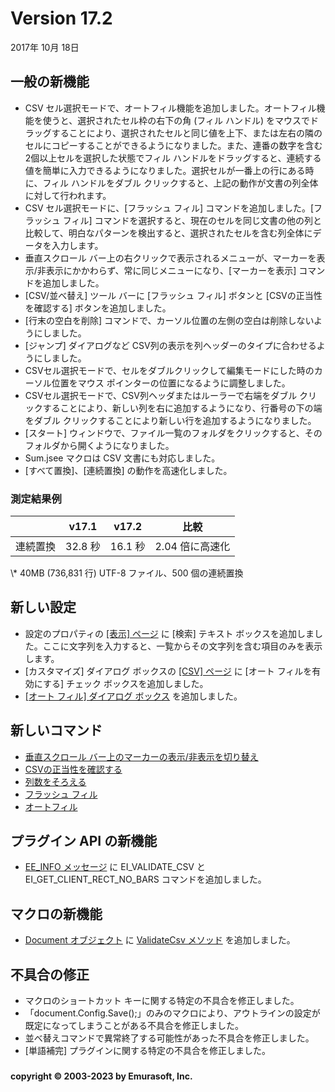 # Version 17.2

2017年 10月 18日

## 一般の新機能

- CSV セル選択モードで、オートフィル機能を追加しました。オートフィル機能を使うと、選択されたセル枠の右下の角 (フィル ハンドル) をマウスでドラッグすることにより、選択されたセルと同じ値を上下、または左右の隣のセルにコピーすることができるようになりました。また、連番の数字を含む2個以上セルを選択した状態でフィル ハンドルをドラッグすると、連続する値を簡単に入力できるようになりました。選択セルが一番上の行にある時に、フィル ハンドルをダブル クリックすると、上記の動作が文書の列全体に対して行われます。
- CSV セル選択モードに、\[フラッシュ フィル\] コマンドを追加しました。\[フラッシュ フィル\] コマンドを選択すると、現在のセルを同じ文書の他の列と比較して、明白なパターンを検出すると、選択されたセルを含む列全体にデータを入力します。
- 垂直スクロール バー上の右クリックで表示されるメニューが、マーカーを表示/非表示にかかわらず、常に同じメニューになり、\[マーカーを表示\] コマンドを追加しました。
- \[CSV/並べ替え\] ツール バーに \[フラッシュ フィル\] ボタンと \[CSVの正当性を確認する\] ボタンを追加しました。
- \[行末の空白を削除\] コマンドで、カーソル位置の左側の空白は削除しないようにしました。
- \[ジャンプ\] ダイアログなど CSV列の表示を列ヘッダーのタイプに合わせるようにしました。
- CSVセル選択モードで、セルをダブルクリックして編集モードにした時のカーソル位置をマウス ポインターの位置になるように調整しました。
- CSVセル選択モードで、CSV列ヘッダまたはルーラーで右端をダブル クリックすることにより、新しい列を右に追加するようになり、行番号の下の端をダブル クリックすることにより新しい行を追加するようになりました。
- \[スタート\] ウィンドウで、ファイル一覧のフォルダをクリックすると、そのフォルダから開くようになりました。
- Sum.jsee マクロは CSV 文書にも対応しました。
- \[すべて置換\]、\[連続置換\] の動作を高速化しました。

### 測定結果例

|  | v17.1 | v17.2 | 比較 |
| --- | --- | --- | --- |
| 連続置換 | 32.8 秒 | 16.1 秒 | 2.04 倍に高速化 |

\\* 40MB (736,831 行) UTF-8 ファイル、500 個の連続置換

## 新しい設定

- 設定のプロパティの [\[表示\] ページ](../dlg/properties/display/index) に \[検索\] テキスト ボックスを追加しました。ここに文字列を入力すると、一覧からその文字列を含む項目のみを表示します。
- \[カスタマイズ\] ダイアログ ボックスの [\[CSV\] ページ](../dlg/customize/csv/index) に \[オート フィルを有効にする\] チェック ボックスを追加しました。
- [\[オート フィル\] ダイアログ ボックス](../dlg/auto_fill/index) を追加しました。

## 新しいコマンド

- [垂直スクロール バー上のマーカーの表示/非表示を切り替え](../cmd/window/scroll_marks_toggle)
- [CSVの正当性を確認する](../cmd/edit/csv_validate)
- [列数をそろえる](../cmd/csv/make_columns_same)
- [フラッシュ フィル](../cmd/csv/flash_fill)
- [オートフィル](../cmd/insert/auto_fill)

## プラグイン API の新機能

- [EE\_INFO メッセージ](../plugin/message/ee_info) に EI\_VALIDATE\_CSV と EI\_GET\_CLIENT\_RECT\_NO\_BARS コマンドを追加しました。

## マクロの新機能

- [Document オブジェクト](../macro/document/index) に [ValidateCsv メソッド](../macro/document/validatecsv) を追加しました。

## 不具合の修正

- マクロのショートカット キーに関する特定の不具合を修正しました。
- 「document.Config.Save();」のみのマクロにより、アウトラインの設定が既定になってしまうことがある不具合を修正しました。
- 並べ替えコマンドで異常終了する可能性があった不具合を修正しました。
- \[単語補完\] プラグインに関する特定の不具合を修正しました。

### 

#### copyright © 2003-2023 by Emurasoft, Inc.
